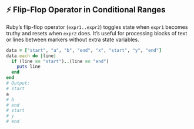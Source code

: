 ## ⚡ Flip-Flop Operator in Conditional Ranges

Ruby’s flip-flop operator (`expr1..expr2`) toggles state when `expr1` becomes truthy and resets when `expr2` does. It’s useful for processing blocks of text or lines between markers without extra state variables.

```ruby
data = ["start", "a", "b", "end", "x", "start", "y", "end"]
data.each do |line|
  if (line == "start")..(line == "end")
    puts line
  end
end
# Output:
# start
a
# b
# end
# start
# y
# end
```